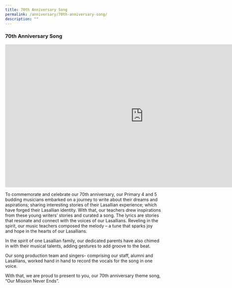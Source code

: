 ```yaml
---
title: 70th Anniversary Song
permalink: /anniversary/70th-anniversary-song/
description: ""
---
```

### 70th Anniversary Song

<iframe width="890" height="462" src="https://www.youtube.com/embed/Cl6ukQtIdBs" title="DLSS 70th Anniversary - Our Mission Never Ends MV" frameborder="0" allow="accelerometer; autoplay; clipboard-write; encrypted-media; gyroscope; picture-in-picture; web-share" allowfullscreen></iframe>

To commemorate and celebrate our 70th anniversary, our Primary 4 and 5 budding musicians embarked on a journey to write about their dreams and aspirations; sharing interesting stories of their Lasallian experience; which have forged their Lasallian identity. With that, our teachers drew inspirations from these young writers’ stories and curated a song. The lyrics are stories that resonate and connect with the voices of our Lasallians. Reveling in the spirit, our music teachers composed the melody – a tune that sparks joy and hope in the hearts of our Lasallians. 

In the spirit of one Lasallian family, our dedicated parents have also chimed in with their musical talents, adding gestures to add groove to the beat. 

  

Our song production team and singers- comprising our staff, alumni and Lasallians, worked hand in hand to record the vocals for the song in one voice. 

  

With that, we are proud to present to you, our 70th anniversary theme song, “Our Mission Never Ends”.
